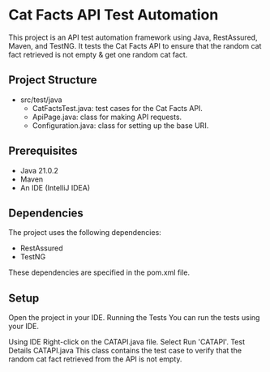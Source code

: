 # Cat Facts API Test Automation

This project is an API test automation framework using Java, RestAssured, Maven, and TestNG. It tests the Cat Facts API to ensure that the random cat fact retrieved is not empty & get one random cat fact.

## Project Structure

- src/test/java
  - CatFactsTest.java: test cases for the Cat Facts API.
  - ApiPage.java: class for making API requests.
  - Configuration.java: class for setting up the base URI.

## Prerequisites

- Java 21.0.2
- Maven
- An IDE (IntelliJ IDEA)

## Dependencies

The project uses the following dependencies:

- RestAssured
- TestNG

These dependencies are specified in the pom.xml file.

## Setup
Open the project in your IDE.
Running the Tests
You can run the tests using your IDE.

Using IDE
Right-click on the CATAPI.java file.
Select Run 'CATAPI'.
Test Details
CATAPI.java
This class contains the test case to verify that the random cat fact retrieved from the API is not empty.
